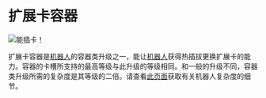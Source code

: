 # 扩展卡容器

![能插卡！](oredict:oc:cardContainer1)

扩展卡容器是[机器人](../block/robot.md)的容器类升级之一，能让[机器人](../block/robot.md)获得热插拔更换扩展卡的能力。容器的卡槽所支持的最高等级与此升级的等级相同。和一般的升级不同，容器类升级所需的复杂度是其等级的二倍。请查看[此页面](../block/robot.md)获取有关机器人复杂度的细节。
